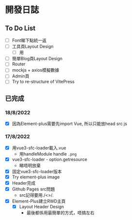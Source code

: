 # 開發日誌

## To Do List

- [ ] Font睇下點統一返
- [ ] 工具頁Layout Design
  - [ ] 用
- [ ] 簡單Blog頁Layout Design
- [ ] Router
- [ ] mockjs + axios模擬數據
- [ ] Admin頁
- [ ] Try to re-structure of VitePress

## 已完成

### 18/8/2022

- [x] 因為Element-plus需要先import Vue, 所以只能放head src js

### 17/8/2022

- [x] 用vue3-sfc-loader載入.vue
  - 用handleModule handle `.png`
- [x] vue3-sfc-loader - option.getresource
  - 睇唔明放棄  
- [x] 固定vue3-sfc-loader版本
- [x] Try element-plus image
- [x] Header完成
- [x] Github Pages src問題
  - src記得要用./<>/*.*
- [x] Element-Plus建立RWD主頁
  - [x] Layout Header Design
    - 最後都係用最簡單的方式，唔搞左右  
